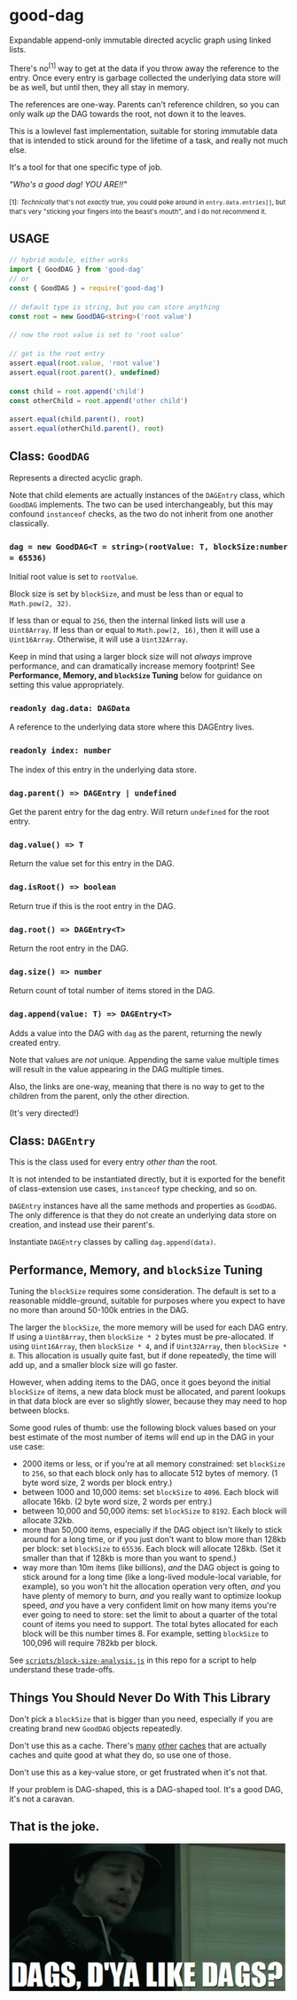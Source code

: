 # good-dag

Expandable append-only immutable directed acyclic graph using
linked lists.

There's no<sup>[1]</sup> way to get at the data if you throw away
the reference to the entry. Once every entry is garbage collected
the underlying data store will be as well, but until then, they
all stay in memory.

The references are one-way. Parents can't reference children, so
you can only walk _up_ the DAG towards the root, not down it to
the leaves.

This is a lowlevel fast implementation, suitable for storing
immutable data that is intended to stick around for the lifetime
of a task, and really not much else.

It's a tool for that one specific type of job.

_"Who's a good dag! YOU ARE!!"_

<small>[1]: _Technically_ that's not _exactly_ true, you could
poke around in `entry.data.entries[]`, but that's very "sticking
your fingers into the beast's mouth", and I do not recommend
it.</small>

## USAGE

```ts
// hybrid module, either works
import { GoodDAG } from 'good-dag'
// or
const { GoodDAG } = require('good-dag')

// default type is string, but you can store anything
const root = new GoodDAG<string>('root value')

// now the root value is set to 'root value'

// get is the root entry
assert.equal(root.value, 'root value')
assert.equal(root.parent(), undefined)

const child = root.append('child')
const otherChild = root.append('other child')

assert.equal(child.parent(), root)
assert.equal(otherChild.parent(), root)
```

## Class: `GoodDAG`

Represents a directed acyclic graph.

Note that child elements are actually instances of the `DAGEntry`
class, which `GoodDAG` implements. The two can be used
interchangeably, but this may confound `instanceof` checks, as
the two do not inherit from one another classically.

### `dag = new GoodDAG<T = string>(rootValue: T, blockSize:number = 65536)`

Initial root value is set to `rootValue`.

Block size is set by `blockSize`, and must be less than or equal
to `Math.pow(2, 32)`.

If less than or equal to `256`, then the internal linked lists
will use a `Uint8Array`. If less than or equal to `Math.pow(2,
16)`, then it will use a `Uint16Array`. Otherwise, it will use a
`Uint32Array`.

Keep in mind that using a larger block size will not _always_
improve performance, and can dramatically increase memory
footprint! See **Performance, Memory, and `blockSize` Tuning**
below for guidance on setting this value appropriately.

### `readonly dag.data: DAGData`

A reference to the underlying data store where this DAGEntry
lives.

### `readonly index: number`

The index of this entry in the underlying data store.

### `dag.parent() => DAGEntry | undefined`

Get the parent entry for the dag entry. Will return `undefined`
for the root entry.

### `dag.value() => T`

Return the value set for this entry in the DAG.

### `dag.isRoot() => boolean`

Return true if this is the root entry in the DAG.

### `dag.root() => DAGEntry<T>`

Return the root entry in the DAG.

### `dag.size() => number`

Return count of total number of items stored in the DAG.

### `dag.append(value: T) => DAGEntry<T>`

Adds a value into the DAG with `dag` as the parent, returning the
newly created entry.

Note that values are _not_ unique. Appending the same value
multiple times will result in the value appearing in the DAG
multiple times.

Also, the links are one-way, meaning that there is no way to get
to the children from the parent, only the other direction.

(It's very directed!)

## Class: `DAGEntry`

This is the class used for every entry _other than_ the root.

It is not intended to be instantiated directly, but it is
exported for the benefit of class-extension use cases,
`instanceof` type checking, and so on.

`DAGEntry` instances have all the same methods and properties as
`GoodDAG`.  The only difference is that they do not create an
underlying data store on creation, and instead use their
parent's.

Instantiate `DAGEntry` classes by calling `dag.append(data)`.

## Performance, Memory, and `blockSize` Tuning

Tuning the `blockSize` requires some consideration. The default
is set to a reasonable middle-ground, suitable for purposes where
you expect to have no more than around 50-100k entries in the
DAG.

The larger the `blockSize`, the more memory will be used for each
DAG entry. If using a `Uint8Array`, then `blockSize * 2` bytes
must be pre-allocated. If using `Uint16Array`, then `blockSize *
4`, and if `Uint32Array`, then `blockSize * 8`. This allocation
is usually quite fast, but if done repeatedly, the time will add
up, and a smaller block size will go faster.

However, when adding items to the DAG, once it goes beyond the
initial `blockSize` of items, a new data block must be allocated,
and parent lookups in that data block are ever so slightly
slower, because they may need to hop between blocks.

Some good rules of thumb: use the following block values based on
your best estimate of the most number of items will end up in the
DAG in your use case:

- 2000 items or less, or if you're at all memory constrained: set
  `blockSize` to `256`, so that each block only has to allocate
  512 bytes of memory. (1 byte word size, 2 words per block entry.)
- between 1000 and 10,000 items: set `blockSize` to `4096`. Each
  block will allocate 16kb. (2 byte word size, 2 words per
  entry.)
- between 10,000 and 50,000 items: set `blockSize` to `8192`.
  Each block will allocate 32kb.
- more than 50,000 items, especially if the DAG object isn't likely to
  stick around for a long time, or if you just don't want to blow
  more than 128kb per block: set `blockSize` to `65536`. Each
  block will allocate 128kb.  (Set it smaller than that if 128kb
  is more than you want to spend.)
- way more than 10m items (like billions), _and_ the DAG object
  is going to stick around for a long time (like a long-lived
  module-local variable, for example), so you won't hit the
  allocation operation very often, _and_ you have plenty of
  memory to burn, _and_ you really want to optimize lookup speed,
  _and_ you have a very confident limit on how many items you're
  ever going to need to store: set the limit to about a quarter
  of the total count of items you need to support. The total
  bytes allocated for each block will be this number times 8.
  For example, setting `blockSize` to 100,096 will require 782kb
  per block.

See
[`scripts/block-size-analysis.js`](scripts/block-size-analysis.js)
in this repo for a script to help understand these trade-offs.

## Things You Should Never Do With This Library

Don't pick a `blockSize` that is bigger than you need, especially
if you are creating brand new `GoodDAG` objects repeatedly.

Don't use this as a cache.  There's
[many](https://www.npmjs.com/package/mnemonist)
[other](http://npm.im/lru-cache)
[caches](http://npm.im/@isaacs/ttl-cache) that are actually
caches and quite good at what they do, so use one of those.

Don't use this as a key-value store, or get frustrated when it's
not that.

If your problem is DAG-shaped, this is a DAG-shaped tool.  It's a
good DAG, it's not a caravan.

## That is the joke.

[![dags, d'ya like dags?](./dags-do-you-like-dags.gif "dags, d'ya like dags?")](https://www.youtube.com/watch?v=zH64dlgyydM)
